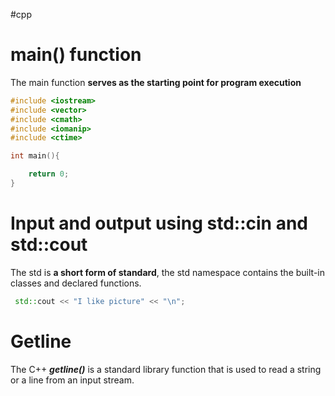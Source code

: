 #cpp
# main() function
The main function **serves as the starting point for program execution**
```cpp
#include <iostream>
#include <vector>
#include <cmath>
#include <iomanip>
#include <ctime>

int main(){

	return 0;
}
```

# Input and output using std::cin and std::cout
The std is **a short form of standard**, the std namespace contains the built-in classes and declared functions.
```cpp
 std::cout << "I like picture" << "\n";
```

# Getline
The C++ ***getline()*** is a standard library function that is used to read a string or a line from an input stream.
```cpp

```

